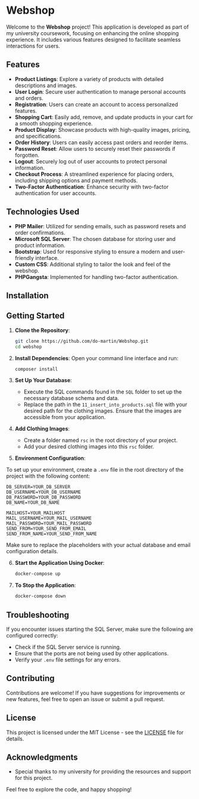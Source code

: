 # Webshop

Welcome to the **Webshop** project! This application is developed as part of my university coursework, focusing on enhancing the online shopping experience. It includes various features designed to facilitate seamless interactions for users.

## Features

- **Product Listings**: Explore a variety of products with detailed descriptions and images.
- **User Login**: Secure user authentication to manage personal accounts and orders.
- **Registration**: Users can create an account to access personalized features.
- **Shopping Cart**: Easily add, remove, and update products in your cart for a smooth shopping experience.
- **Product Display**: Showcase products with high-quality images, pricing, and specifications.
- **Order History**: Users can easily access past orders and reorder items.
- **Password Reset**: Allow users to securely reset their passwords if forgotten.
- **Logout**: Securely log out of user accounts to protect personal information.
- **Checkout Process**: A streamlined experience for placing orders, including shipping options and payment methods.
- **Two-Factor Authentication**: Enhance security with two-factor authentication for user accounts.

## Technologies Used

- **PHP Mailer**: Utilized for sending emails, such as password resets and order confirmations.
- **Microsoft SQL Server**: The chosen database for storing user and product information.
- **Bootstrap**: Used for responsive styling to ensure a modern and user-friendly interface.
- **Custom CSS**: Additional styling to tailor the look and feel of the webshop.
- **PHPGangsta**: Implemented for handling two-factor authentication.

## Installation


## Getting Started

1. **Clone the Repository**:
    ```bash
    git clone https://github.com/do-martin/Webshop.git
    cd webshop
    ```

2. **Install Dependencies**:
   Open your command line interface and run:
    ```bash
    composer install
    ```

3. **Set Up Your Database**:
   - Execute the SQL commands found in the `SQL` folder to set up the necessary database schema and data.
   - Replace the path in the `11_insert_into_products.sql` file with your desired path for the clothing images. Ensure that the images are accessible from your application.

4. **Add Clothing Images**:
   - Create a folder named `rsc` in the root directory of your project.
   - Add your desired clothing images into this `rsc` folder.

5. **Environment Configuration**:

To set up your environment, create a `.env` file in the root directory of the project with the following content:

```plaintext
DB_SERVER=YOUR_DB_SERVER
DB_USERNAME=YOUR_DB_USERNAME
DB_PASSWORD=YOUR_DB_PASSWORD
DB_NAME=YOUR_DB_NAME

MAILHOST=YOUR_MAILHOST
MAIL_USERNAME=YOUR_MAIL_USERNAME
MAIL_PASSWORD=YOUR_MAIL_PASSWORD
SEND_FROM=YOUR_SEND_FROM_EMAIL
SEND_FROM_NAME=YOUR_SEND_FROM_NAME
```

Make sure to replace the placeholders with your actual database and email configuration details.

6. **Start the Application Using Docker**:
    ```bash
    docker-compose up
    ```

7. **To Stop the Application**:
    ```bash
    docker-compose down
    ```

## Troubleshooting

If you encounter issues starting the SQL Server, make sure the following are configured correctly:

- Check if the SQL Server service is running.
- Ensure that the ports are not being used by other applications.
- Verify your `.env` file settings for any errors.

## Contributing

Contributions are welcome! If you have suggestions for improvements or new features, feel free to open an issue or submit a pull request.

## License

This project is licensed under the MIT License - see the [LICENSE](LICENSE) file for details.

## Acknowledgments

- Special thanks to my university for providing the resources and support for this project.

Feel free to explore the code, and happy shopping!
